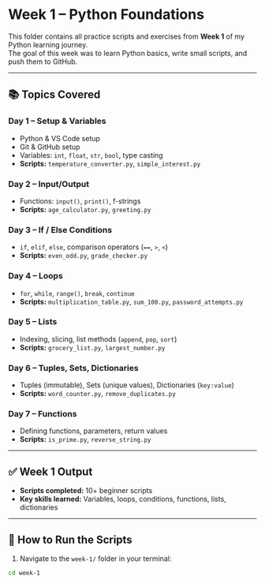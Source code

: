 # Week 1 – Python Foundations

This folder contains all practice scripts and exercises from **Week 1** of my Python learning journey.  
The goal of this week was to learn Python basics, write small scripts, and push them to GitHub.

---

## 📚 Topics Covered

### Day 1 – Setup & Variables
- Python & VS Code setup
- Git & GitHub setup
- Variables: `int`, `float`, `str`, `bool`, type casting
- **Scripts:** `temperature_converter.py`, `simple_interest.py`

### Day 2 – Input/Output
- Functions: `input()`, `print()`, f-strings
- **Scripts:** `age_calculator.py`, `greeting.py`

### Day 3 – If / Else Conditions
- `if`, `elif`, `else`, comparison operators (`==`, `>`, `<`)
- **Scripts:** `even_odd.py`, `grade_checker.py`

### Day 4 – Loops
- `for`, `while`, `range()`, `break`, `continue`
- **Scripts:** `multiplication_table.py`, `sum_100.py`, `password_attempts.py`

### Day 5 – Lists
- Indexing, slicing, list methods (`append`, `pop`, `sort`)
- **Scripts:** `grocery_list.py`, `largest_number.py`

### Day 6 – Tuples, Sets, Dictionaries
- Tuples (immutable), Sets (unique values), Dictionaries (`key:value`)
- **Scripts:** `word_counter.py`, `remove_duplicates.py`

### Day 7 – Functions
- Defining functions, parameters, return values
- **Scripts:** `is_prime.py`, `reverse_string.py`

---

## ✅ Week 1 Output

- **Scripts completed:** 10+ beginner scripts  
- **Key skills learned:** Variables, loops, conditions, functions, lists, dictionaries  

---

## 🔧 How to Run the Scripts

1. Navigate to the `week-1/` folder in your terminal:
```bash
cd week-1
